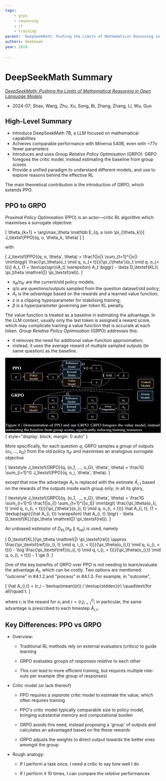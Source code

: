 ```yaml
---
tags:
    - grpo
    - reasoning
    - rl
    - training
parent: 'DeepSeekMath: Pushing the Limits of Mathematical Reasoning in Open Language Models'
authors: DeekSeek
year: 2024

---
```

# DeepSeekMath Summary

[*DeepSeekMath: Pushing the Limits of Mathematical Reasoning in Open Language Models*](https://arxiv.org/abs/2402.03300)

-   2024-07; Shao, Wang, Zhu, Xu, Song, Bi, Zhang, Zhang, Li, Wu, Guo

## High-Level Summary

-   Introduce DeepSeekMath 7B, a LLM focused on mathematical capabilities
-   Achieves comparable performance with Minerva 540B, even with \~77x fewer parameters
-   Introduces and uses *Group Relative Policy Optimisation* (GRPO): GRPO foregoes the critic model, instead estimating the baseline from group scores
-   Provide a unified paradigm to understand different models, and use to explore reasons behind the effective RL

The main theoretical contribution is the introduction of GRPO, which extends PPO.

## PPO to GRPO

*Proximal Policy Optimisation* (PPO) is an actor—critic RL algorithm which maximises a surrogate objective:

\[
    \theta_{k+1}
=   \arg\max_\theta \mathbb E_{q, a \sim \pi_{\theta_k}}[ J_\textsf{PPO}(q, o, \theta_k, \theta) ]
\]

with

\[
    J_\textsf{PPO}(q, o, \theta', \theta)
=   \frac1{|o|} \sum_{t=1}^{|o|} \min\biggl\{ \frac{\pi_\theta(o_t \mid q, o_{< t})}{\pi_{\theta'}(o_t \mid q, o_{< t})} A_t, (1 + \textup{sgn}(A_t) \varepsilon) A_t \biggr\} - \beta D_\textsf{KL}( \pi_\theta \mathrel{\|} \pi_\textsf{rel}).
\]

-   $\pi_\theta$/$\pi_{\theta'}$ are the current/old policy models;
-   $q$/$o$ are questions/outputs sampled from the question dataset/old policy;
-   $A_t$ is the *advantage* based on the rewards and a learned value function;
-   $\varepsilon$ is a clipping hyperparameter for stabilising training;
-   $\beta$ is a hyperparameter governing per-token KL penalty.

The value function is treated as a baseline in estimating the advantage. In the LLM context, usually only the last token is assigned a reward score, which may complicate training a value function that is accurate at each token. *Group Relative Policy Optimisation* (GRPO) addresses this:

-   it removes the need for additional value-function approximation;
-   instead, it uses the average reward of multiple sampled outputs (to same question) as the baseline.

![PPO vs GRPO](attachments/DeepSeekMath%20-%20PPO%20vs%20GRPO.png){ style="display: block; margin: 0 auto" }

More specifically, for each question $q$, GRPO samples a *group* of outputs $\{o_1, ..., o_G\}$ from the old policy $\pi_{\theta'}$ and maximises an analogous surrogate objective

\[
    \textstyle
    J_\textsf{GRPO}(q, \{o_1, ..., o_G\}, \theta', \theta)
=   \frac1G \sum_{i=1}^G J_\textsf{PPO}(q, o_i, \theta', \theta).
\]

except that now the advantage $A_t$ is replaced with the estimate $\hat A_{i, t}$ based on the rewards of the outputs inside each group only; in all its glory,

\[
    \textstyle
    J_\textsf{GRPO}(q, \{o_1, ..., o_G\}, \theta', \theta)
=   \frac1G \sum_{i=1}^G \frac1{|o_i|} \sum_{t=1}^{|o_t|} \min\bigl\{ \frac{\pi_\theta(o_{i, t} \mid q, o_{i, < t})}{\pi_{\theta'}(o_{i, t} \mid q, o_{i, < t})} \hat A_{i, t}, (1 + \textup{sgn}(\hat A_{i, t}) \varepsilon) \hat A_{i, t} \bigr\} - \beta D_\textsf{KL}(\pi_\theta \mathrel{\|} \pi_\textsf{rel}).
\]

An unbiased estimator of $D_\textsf{KL}(\pi_\theta \mathrel{\|} \pi_\textsf{rel})$ is used, namely

\[
    D_\textsf{KL}(\pi_\theta \mathrel{\|} \pi_\textsf{rel})
\approx
    \frac{\pi_\textsf{ref}(o_{i, t} \mid q, i_{i, < t})}{\pi_\theta(o_{i,t} \mid q, o_{i, < t})} - \log \frac{\pi_\textsf{ref}(o_{i, t} \mid q, i_{i, < t})}{\pi_\theta(o_{i,t} \mid q, o_{i, < t})} - 1
\ge 0.
\]

One of the key benefits of GRPO over PPO is not needing to learn/evaluate the advantage $A_t$, which can be costly. Two options are mentioned: "outcome" in #4.1.2 and "process" in #4.1.3. For example, in "outcome",

\[
    \hat A_{i,t}
=   (r_i - \textup{mean}(r)) / \textup{stddev}(r)
\quad\text{for all}\quad
    t.
\]

where $r_i$ is the reward for $o_i$ and $r = (r_i)_{i=1}^G$; in particular, the same advantage is prescribed to each timestep $\hat A_{i,t}$.

## Key Differences: PPO vs GRPO

-   Overview:

    -   Traditional RL methods rely on external evaluators (critics) to guide learning

    -   GRPO evaluates groups of responses *relative* to each other

    -   This *can* lead to more efficient training, but requires multiple role-outs per example (the group of responses)

-   Critic model (or lack thereof)

    -   PPO requires a *separate* critic model to estimate the value, which often requires training

    -   PPO's critic model typically comparable size to policy model, bringing substantial memory and computational burden

    -   GRPO avoids this need, instead proposing a 'group' of outputs and calculates an advantaged based on the these rewards

    -   GRPO adjusts the weights to direct output towards the better ones amongst the group

-   Rough analogy:

    -   If I perform a task once, I need a critic to say how well I do

    -   If I perform it 10 times, I can compare the *relative* performances
